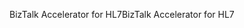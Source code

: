 <span data-ttu-id="7edf6-101">BizTalk Accelerator for HL7</span><span class="sxs-lookup"><span data-stu-id="7edf6-101">BizTalk Accelerator for HL7</span></span>